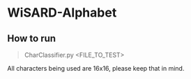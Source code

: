 # WiSARD-Alphabet
## How to run
> CharClassifier.py <FILE_TO_TEST>

All characters being used are 16x16, please keep that in mind.

